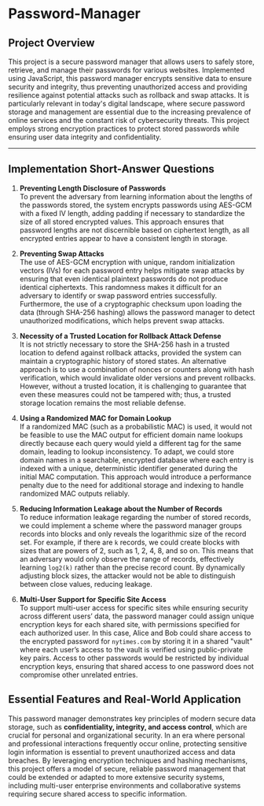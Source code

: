 # Password-Manager
## Project Overview

This project is a secure password manager that allows users to safely store, retrieve, and manage their passwords for various websites. Implemented using JavaScript, this password manager encrypts sensitive data to ensure security and integrity, thus preventing unauthorized access and providing resilience against potential attacks such as rollback and swap attacks. It is particularly relevant in today's digital landscape, where secure password storage and management are essential due to the increasing prevalence of online services and the constant risk of cybersecurity threats. This project employs strong encryption practices to protect stored passwords while ensuring user data integrity and confidentiality.

---

## Implementation Short-Answer Questions

1. **Preventing Length Disclosure of Passwords**  
   To prevent the adversary from learning information about the lengths of the passwords stored, the system encrypts passwords using AES-GCM with a fixed IV length, adding padding if necessary to standardize the size of all stored encrypted values. This approach ensures that password lengths are not discernible based on ciphertext length, as all encrypted entries appear to have a consistent length in storage.

2. **Preventing Swap Attacks**  
   The use of AES-GCM encryption with unique, random initialization vectors (IVs) for each password entry helps mitigate swap attacks by ensuring that even identical plaintext passwords do not produce identical ciphertexts. This randomness makes it difficult for an adversary to identify or swap password entries successfully. Furthermore, the use of a cryptographic checksum upon loading the data (through SHA-256 hashing) allows the password manager to detect unauthorized modifications, which helps prevent swap attacks.

3. **Necessity of a Trusted Location for Rollback Attack Defense**  
   It is not strictly necessary to store the SHA-256 hash in a trusted location to defend against rollback attacks, provided the system can maintain a cryptographic history of stored states. An alternative approach is to use a combination of nonces or counters along with hash verification, which would invalidate older versions and prevent rollbacks. However, without a trusted location, it is challenging to guarantee that even these measures could not be tampered with; thus, a trusted storage location remains the most reliable defense.

4. **Using a Randomized MAC for Domain Lookup**  
   If a randomized MAC (such as a probabilistic MAC) is used, it would not be feasible to use the MAC output for efficient domain name lookups directly because each query would yield a different tag for the same domain, leading to lookup inconsistency. To adapt, we could store domain names in a searchable, encrypted database where each entry is indexed with a unique, deterministic identifier generated during the initial MAC computation. This approach would introduce a performance penalty due to the need for additional storage and indexing to handle randomized MAC outputs reliably.

5. **Reducing Information Leakage about the Number of Records**  
   To reduce information leakage regarding the number of stored records, we could implement a scheme where the password manager groups records into blocks and only reveals the logarithmic size of the record set. For example, if there are `k` records, we could create blocks with sizes that are powers of 2, such as 1, 2, 4, 8, and so on. This means that an adversary would only observe the range of records, effectively learning `log2(k)` rather than the precise record count. By dynamically adjusting block sizes, the attacker would not be able to distinguish between close values, reducing leakage.

6. **Multi-User Support for Specific Site Access**  
   To support multi-user access for specific sites while ensuring security across different users’ data, the password manager could assign unique encryption keys for each shared site, with permissions specified for each authorized user. In this case, Alice and Bob could share access to the encrypted password for `nytimes.com` by storing it in a shared "vault" where each user’s access to the vault is verified using public-private key pairs. Access to other passwords would be restricted by individual encryption keys, ensuring that shared access to one password does not compromise other unrelated entries.


## Essential Features and Real-World Application

This password manager demonstrates key principles of modern secure data storage, such as **confidentiality, integrity, and access control**, which are crucial for personal and organizational security. In an era where personal and professional interactions frequently occur online, protecting sensitive login information is essential to prevent unauthorized access and data breaches. By leveraging encryption techniques and hashing mechanisms, this project offers a model of secure, reliable password management that could be extended or adapted to more extensive security systems, including multi-user enterprise environments and collaborative systems requiring secure shared access to specific information.
